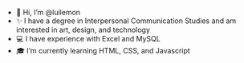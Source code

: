 - 👋 Hi, I’m @luilemon
- ✨ I have a degree in Interpersonal Communication Studies and am interested in art, design, and technology
- 💻 I have experience with Excel and MySQL
- 🎓 I’m currently learning HTML, CSS, and Javascript

<!---
luilemon/luilemon is a ✨ special ✨ repository because its `README.md` (this file) appears on your GitHub profile.
You can click the Preview link to take a look at your changes.
--->
